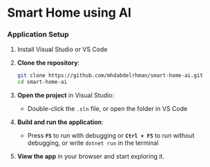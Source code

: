 # Smart Home using AI

### Application Setup
1. Install Visual Studio or VS Code
2. **Clone the repository**:
   ```bash
   git clone https://github.com/mhdabdelrhman/smart-home-ai.git
   cd smart-home-ai
   ```

2. **Open the project** in Visual Studio: 
   - Double-click the `.sln` file, or open the folder in VS Code

3. **Build and run the application**:
   - Press **`F5`** to run with debugging or **`Ctrl + F5`** to run without debugging, or write `dotnet run` in the terminal

4. **View the app** in your browser and start exploring it.

